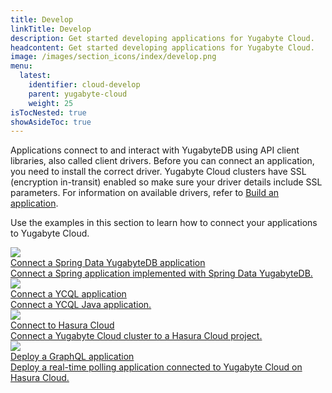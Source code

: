 ```yaml
---
title: Develop
linkTitle: Develop
description: Get started developing applications for Yugabyte Cloud.
headcontent: Get started developing applications for Yugabyte Cloud.
image: /images/section_icons/index/develop.png
menu:
  latest:
    identifier: cloud-develop
    parent: yugabyte-cloud
    weight: 25
isTocNested: true
showAsideToc: true
---
```


Applications connect to and interact with YugabyteDB using API client libraries, also called client drivers. Before you can connect an application, you need to install the correct driver. Yugabyte Cloud clusters have SSL (encryption in-transit) enabled so make sure your driver details include SSL parameters. For information on available drivers, refer to [Build an application](../../quick-start/build-apps).

Use the examples in this section to learn how to connect your applications to Yugabyte Cloud.

<div class="row">

  <div class="col-12 col-md-6 col-lg-12 col-xl-6">
    <a class="section-link icon-offset" href="../cloud-basics/connect-application/">
      <div class="head">
        <img class="icon" src="/images/section_icons/develop/learn.png" aria-hidden="true" />
        <div class="title">Connect a Spring Data YugabyteDB application</div>
      </div>
      <div class="body">
        Connect a Spring application implemented with Spring Data YugabyteDB.
      </div>
    </a>
  </div>

  <div class="col-12 col-md-6 col-lg-12 col-xl-6">
    <a class="section-link icon-offset" href="connect-ycql-application/">
      <div class="head">
        <img class="icon" src="/images/section_icons/develop/learn.png" aria-hidden="true" />
        <div class="title">Connect a YCQL application</div>
      </div>
      <div class="body">
        Connect a YCQL Java application.
      </div>
    </a>
  </div>
<!--
  <div class="col-12 col-md-6 col-lg-12 col-xl-6">
    <a class="section-link icon-offset" href="../cloud-basics/connect-application/">
      <div class="head">
        <img class="icon" src="/images/section_icons/develop/learn.png" aria-hidden="true" />
        <div class="title">Connect a Spring Boot application</div>
      </div>
      <div class="body">
        Connect a Spring Boot application to Yugabyte Cloud.
      </div>
    </a>
  </div>
-->
<!--
  <div class="col-12 col-md-6 col-lg-12 col-xl-6">
    <a class="section-link icon-offset" href="spring-boot/">
      <div class="head">
        <img class="icon" src="/images/section_icons/develop/learn.png" aria-hidden="true" />
        <div class="title">Deploy a Spring Boot application on K8s</div>
      </div>
      <div class="body">
        Deploy a Spring Boot application connected to Yugabyte Cloud on Kubernetes.
      </div>
    </a>
  </div>
-->
  <div class="col-12 col-md-6 col-lg-12 col-xl-6">
    <a class="section-link icon-offset" href="hasura-cloud/">
      <div class="head">
        <img class="icon" src="/images/section_icons/develop/real-world-apps.png" aria-hidden="true" />
        <div class="title">Connect to Hasura Cloud</div>
      </div>
      <div class="body">
        Connect a Yugabyte Cloud cluster to a Hasura Cloud project.
      </div>
    </a>
  </div>

  <div class="col-12 col-md-6 col-lg-12 col-xl-6">
    <a class="section-link icon-offset" href="hasura-sample-app/">
      <div class="head">
        <img class="icon" src="/images/section_icons/develop/real-world-apps.png" aria-hidden="true" />
        <div class="title">Deploy a GraphQL application</div>
      </div>
      <div class="body">
        Deploy a real-time polling application connected to Yugabyte Cloud on Hasura Cloud.
      </div>
    </a>
  </div>

</div>
